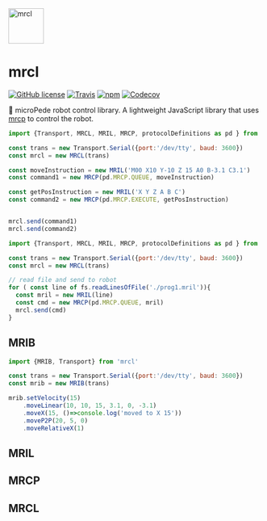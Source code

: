
<img src="https://cloud.githubusercontent.com/assets/3062564/24833060/720e582c-1cbe-11e7-833a-916da3948e28.png" alt="mrcl" width="70">

# mrcl
[![GitHub license](https://img.shields.io/badge/license-MIT-blue.svg)](https://raw.githubusercontent.com/glumb/mrcl/master/LICENSE.md)
[![Travis](https://img.shields.io/travis/glumb/mrcl.svg)](https://travis-ci.org/glumb/mrcl)
[![npm](https://img.shields.io/npm/v/mrcl.svg)](https://www.npmjs.com/package/mrcl)
[![Codecov](https://img.shields.io/codecov/c/github/glumb/mrcl.svg)]()

🤖 microPede robot control library. A lightweight JavaScript library that uses [mrcp](//github.com/glumb/mrcp) to control the robot.

```js
import {Transport, MRCL, MRIL, MRCP, protocolDefinitions as pd } from 'mrcl'

const trans = new Transport.Serial({port:'/dev/tty', baud: 3600})
const mrcl = new MRCL(trans)

const moveInstruction = new MRIL('M00 X10 Y-10 Z 15 A0 B-3.1 C3.1')
const command1 = new MRCP(pd.MRCP.QUEUE, moveInstruction)

const getPosInstruction = new MRIL('X Y Z A B C')
const command2 = new MRCP(pd.MRCP.EXECUTE, getPosInstruction)


mrcl.send(command1)
mrcl.send(command2)
```

```js
import {Transport, MRCL, MRIL, MRCP, protocolDefinitions as pd } from 'mrcl'

const trans = new Transport.Serial({port:'/dev/tty', baud: 3600})
const mrcl = new MRCL(trans)

// read file and send to robot
for ( const line of fs.readLinesOfFile('./prog1.mril')){
  const mril = new MRIL(line)
  const cmd = new MRCP(pd.MRCP.QUEUE, mril)
  mrcl.send(cmd)
}
```

## MRIB
```js
import {MRIB, Transport} from 'mrcl'

const trans = new Transport.Serial({port:'/dev/tty', baud: 3600})
const mrib = new MRIB(trans)

mrib.setVelocity(15)
    .moveLinear(10, 10, 15, 3.1, 0, -3.1)
    .moveX(15, ()=>console.log('moved to X 15'))
    .moveP2P(20, 5, 0)
    .moveRelativeX(1)
```
## MRIL

## MRCP

## MRCL
